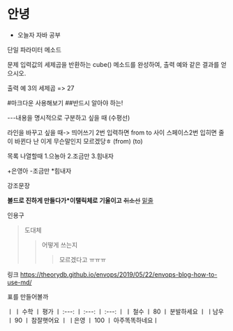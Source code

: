 # 안녕

* 오늘자 자바 공부



단일 파라미터 메소드

문제
입력값의 세제곱을 반환하는 cube() 메소드를 완성하여, 출력 예와 같은 결과를 얻으시오.

출력 예
3의 세제곱 => 27



#마크다운 사용해보기
##반드시 알아야 하는!

---내용을 명시적으로 구분하고 싶을 때 (수평선)

라인을 바꾸고 싶을 때-> 띄어쓰기 2번 입력하면 from to 사이 스페이스2번 입히면 줄이 바뀐다
난 이게 무슨말인지 모르겠당ㅎ
(from)  (to)


목록 나열할때 
1.으뇽아
2.조금만
3.힘내자

+은영아
-조금만
*힘내자

강조문장

__볼드로 진하게 만들다가*이탤릭체로 기울이고__ ~~취소선~~ <u>밑줄</u>

인용구 
>도대체
>>어떻게 쓰는지
>>>모르겠다고 ㅠㅠㅠ

링크 https://theorydb.github.io/envops/2019/05/22/envops-blog-how-to-use-md/

표를 만들어볼까

ㅣ             ㅣ 수학       ㅣ        평가
ㅣ  :---:  ㅣ :---: ㅣ :---: ㅣ
ㅣ 철수     ㅣ 80  ㅣ 분발하세요 ㅣ
ㅣ남우    ㅣ   90  ㅣ  참잘햇어요 ㅣ
ㅣ은영    ㅣ  100 ㅣ 아주똑똑하네요ㅣ
